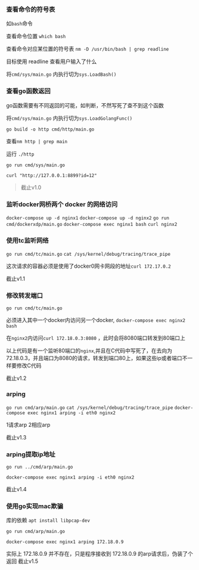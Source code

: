 ### 查看命令的符号表

如`bash`命令

查看命令位置 `which bash`

查看命令对应某位置的符号表 `nm -D /usr/bin/bash | grep readline`

目标使用 readline 查看用户输入了什么

将`cmd/sys/main.go` 内执行切为`sys.LoadBash()`

### 查看go函数返回

go函数需要有不同返回的可能，如判断，不然写死了查不到这个函数

将`cmd/sys/main.go` 内执行切为`sys.LoadGolangFunc()`

`go build -o http cmd/http/main.go`

查看`nm http | grep main`

运行 `./http`

`go run cmd/sys/main.go`

`curl "http://127.0.0.1:8899?id=12"`


> 截止v1.0

### 监听docker网桥两个 docker 的网络访问

`docker-compose up -d nginx1`
`docker-compose up -d nginx2`
`go run cmd/dockerxdp/main.go`
`docker-compose exec nginx1 bash`
`curl nginx2`


### 使用tc监听网络 
`go run cmd/tc/main.go`
`cat /sys/kernel/debug/tracing/trace_pipe`

这次请求的容器必须是使用了docker0网卡网段的地址`curl 172.17.0.2`

截止v1.1

### 修改转发端口 

`go run cmd/tc/main.go`

必须进入其中一个docker内访问另一个docker,
`docker-compose exec nginx2 bash` 

在`nginx2`内访问`curl 172.18.0.3:8080` ，此时会将8080端口转发到80端口上

以上代码是有一个监听80端口的`nginx`,并且在C代码中写死了，在去向为72.18.0.3，并且端口为8080的请求，转发到端口80上，如果这些ip或者端口不一样要修改C代码

截止v1.2

### arping
`go run cmd/arp/main.go`
`cat /sys/kernel/debug/tracing/trace_pipe`
`docker-compose exec nginx1 arping -i eth0 nginx2`

1请求arp 2相应arp

截止v1.3

### arping提取ip地址
`go run ../cmd/arp/main.go`

`docker-compose exec nginx1 arping -i eth0 nginx2`

截止v1.4

### 使用go实现mac欺骗 

库的依赖 `apt install libpcap-dev`

`go run cmd/arp/main.go`

`docker-compose exec nginx1 arping 172.18.0.9`

实际上 172.18.0.9 并不存在，只是程序接收到 172.18.0.9 的arp请求后，伪装了个返回
截止v1.5
